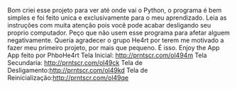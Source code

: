 Bom criei esse projeto para ver até onde vai o Python, o programa é bem simples e foi feito unica e exclusivamente para o meu aprendizado. Leia as instruções com muita atenção pois você pode acabar desligando seu proprio computador. Peço que não usem esse programa para afetar alguem negativamente. Queria agradecer o grupo He4rt por terem me motivado a fazer meu primeiro projeto, por mais que pequeno. É isso.
Enjoy the App
App feito por PhboHe4rt
Tela Inicial: http://prntscr.com/ol494m
Tela Secundaria: http://prntscr.com/ol49ck
Tela de Desligamento:http://prntscr.com/ol49kd
Tela de Reinicialização:http://prntscr.com/ol49qe
